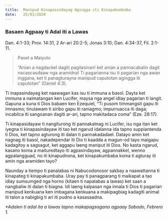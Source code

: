 ```yaml
---
title:  Manipud Kinapasindayag Agingga iti Kinapakumbaba
date:   25/01/2020
---
```


### Basaen Agpaay ti Adal iti a Lawas
Dan. 4:1-33; Prov. 14:31, 2 Ar-ari 20:2-5; Jonas 3:10; Dan. 4:34-37, Fil. 2:1-11.

> <p>Paset a Maiyulo</p>
> “Anian a nagdackel dagiti pagilasinan! ket anian a pannacabalin dagit nacascasdaaw nga aramidna! Ti pagarianna isu ti pagarian nga awan inggana, ket ti panagturayna manipud caputotan agingga iti caputotan” (Daniel 4:3).

Ti inapasindayag ket naawagan kas isu ti immuna a basol. Dayta ket immuna a naimatangan ken Lucifer, maysa nga angel idiay pagarian ti langit. Gapuna a kuna ti Dios babaen ken Ezequiel, “Ti pusom timmangsit gapu iti imnasmo; tinulawam ti siribo gapu iti raniagmo; impurruacca iti daga; incabilca iti sangoanan dagiti ar-ari, tapno makitadaca coma” (Eze. 28:17).

Ti kinapasidayaw ti nangiturong iti pannakatnag ni Lucifer, isu nga itan ket iyegna ti kinapasindayaw iti tao ket ngarud idalanna ida tapno suppiantenda ti Dios, ket tapno agturong iti dalan ti pannakadadael. Datayo amin ket nagnag iti basol, nakadependar iti Dio ti kaadda a magun-od tayo maigapu kadagitoy a sagsagut, ket aggapu laeng maniput iti Dios. No kasta ngarud, kasano koma a maituredtayo iti agpasindayaw, agpannakkel, wenno agpalangguad, no iti kinapudnona, ket kinapakumbaba koma ti agturay iti amin nga aramiden tayo?

Naunday a tiempo ti panalabas ni Nabucodonosor sakbay a naawattanna ti kinapateg ti kinapakumbaba. Uray pay ti panagparang ti maikapat a tao idiay sumsumged nga horno (kitaen ti napalabas a lawas) ket saan a nangbaliw iti dalan ti biagna. Idi laeng kalpasan nga innala ti Dios ti pagarian manipud kenkuana ken imbagana kenkuana a makipagbiag kadagiti animal iti talon a nabigbig ti ari iti pudno a kasasaadna.

_*Adalen ti adal ita a lawas tapno makapagsagana agpaay Sabado, Febrero 1._